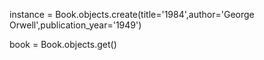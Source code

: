 instance = Book.objects.create(title='1984',author='George Orwell',publication_year='1949')

book = Book.objects.get()